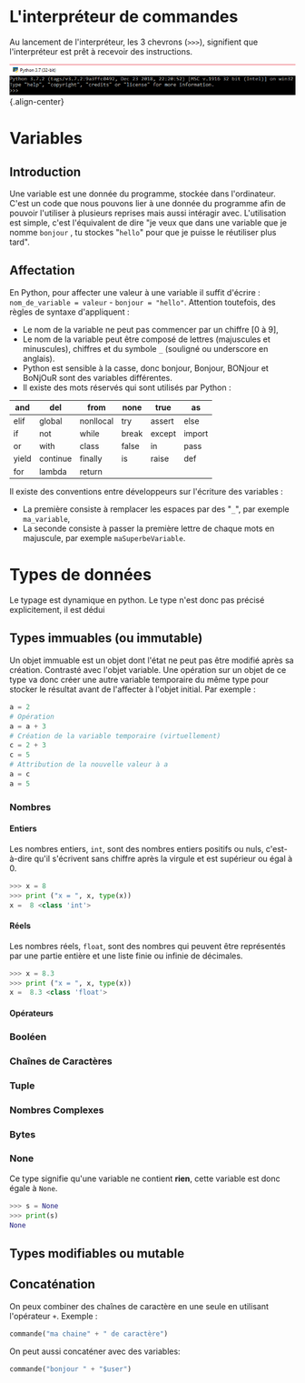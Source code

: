 <!-- TITLE: Python - Bases -->
<!-- SUBTITLE: Bases de Python -->

# L'interpréteur de commandes
Au lancement de l'interpréteur, les 3 chevrons (`>>>`), signifient que l'interpréteur est prêt à recevoir des instructions.

![Python Interpreteur](/uploads/python/python-interpreteur.png "Python Interpreteur"){.align-center}

# Variables
## Introduction
Une variable est une donnée du programme, stockée dans l'ordinateur. C'est un code que nous pouvons lier à une donnée du programme afin de pouvoir l'utiliser à plusieurs reprises mais aussi intéragir avec.
L'utilisation est simple, c'est l'équivalent de dire "je veux que dans une variable que je nomme `bonjour` , tu stockes "`hello`"  pour que je puisse le réutiliser plus tard".

## Affectation

En Python, pour affecter une valeur à une variable il suffit d'écrire : `nom_de_variable = valeur` - `bonjour = "hello"`.
Attention toutefois, des règles de syntaxe d'appliquent :
* Le nom de la variable ne peut pas commencer par un chiffre [0 à 9],
* Le nom de la variable peut être composé de lettres (majuscules et minuscules), chiffres et du symbole `_` (souligné ou underscore en anglais).
* Python est sensible à la casse, donc bonjour, Bonjour, BONjour et BoNjOuR sont des variables différentes.
* Il existe des mots réservés qui sont utilisés par Python :

|and|del|from|none|true|as|
|---|---|----|----|----|--|
|elif|global|nonllocal|try|assert|else|
|if|not|while|break|except|import|
|or|with|class|false|in|pass|
|yield|continue|finally|is|raise|def|
|for|lambda|return||||

Il existe des conventions entre développeurs sur l'écriture des variables :
- La première consiste à remplacer les espaces par des "`_`", par exemple `ma_variable`,
- La seconde consiste à passer la première lettre de chaque mots en majuscule, par exemple `maSuperbeVariable`.


# Types de données
Le typage est dynamique en python. Le type n'est donc pas précisé explicitement, il est dédui

## Types immuables (ou immutable)
Un objet immuable est un objet dont l'état ne peut pas être modifié après sa création. Contrasté avec l'objet variable.
Une opération sur un objet de ce type va donc créer une autre variable temporaire du même type pour stocker le résultat avant de l'affecter à l'objet initial.
Par exemple :

```python
a = 2
# Opération
a = a + 3
# Création de la variable temporaire (virtuellement)
c = 2 + 3
c = 5
# Attribution de la nouvelle valeur à a
a = c
a = 5
```


### Nombres
#### Entiers
Les nombres entiers, `int`, sont des nombres entiers positifs ou nuls, c'est-à-dire qu'il s'écrivent sans chiffre après la virgule et est supérieur ou égal à 0.

```python
>>> x = 8
>>> print ("x = ", x, type(x))
x =  8 <class 'int'>
```


#### Réels
Les nombres réels, `float`, sont des nombres qui peuvent être représentés par une partie entière et une liste finie ou infinie de décimales.

```python
>>> x = 8.3
>>> print ("x = ", x, type(x))
x =  8.3 <class 'float'>
```

#### Opérateurs


### Booléen

### Chaînes de Caractères

### Tuple

### Nombres Complexes


### Bytes

### None
Ce type signifie qu'une variable ne contient **rien**, cette variable est donc égale à `None`.

```python
>>> s = None
>>> print(s)
None
```


## Types modifiables ou mutable

## Concaténation
On peux combiner des chaînes de caractère en une seule en utilisant l'opérateur `+`.
Exemple :

```python
commande("ma chaine" + " de caractère")
```

On peut aussi concaténer avec des variables:
```python
commande("bonjour " + "$user")
```